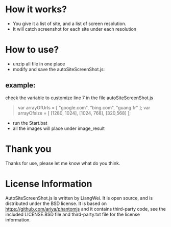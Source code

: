# How it works?
- You give it a list of site, and a list of screen resolution.
- It will catch screenshot for each site under each resolution

# How to use?
- unzip all file in one place
- modify and save the autoSiteScreenShot.js:

## example:
check the variable to customize
line 7 in the file autoSiteScreenShot.js

>var arrayOfUrls = [
    "google.com",
    "bing.com",
    "guang.fr"
];
var arrayOfsize = [
    [1280, 1024],
    [1024, 768],
    [320,568]
];

- run the Start.bat
- all the images will place under image_result

# Thank you
Thanks for use, please let me know what do you think.

# License Information

AutoSiteScreenShot.js is written by LiangWei.
It is open source, and is distributed under the BSD license.
It is based on https://github.com/ariya/phantomjs and it contains third-party code, see the included LICENSE.BSD file and third-party.txt file for the license information.
